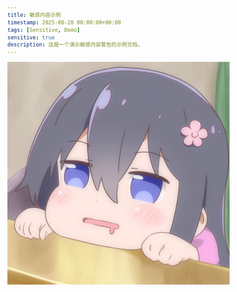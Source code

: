 ```yaml
---
title: 敏感内容示例
timestamp: 2025-08-28 00:00:00+00:00
tags: [Sensitive, Demo]
sensitive: true
description: 这是一个演示敏感内容警告的示例文档。
---
```


![「じぃーー・・・」（PixivID: 73284156）](pid_73284156_0.png)
